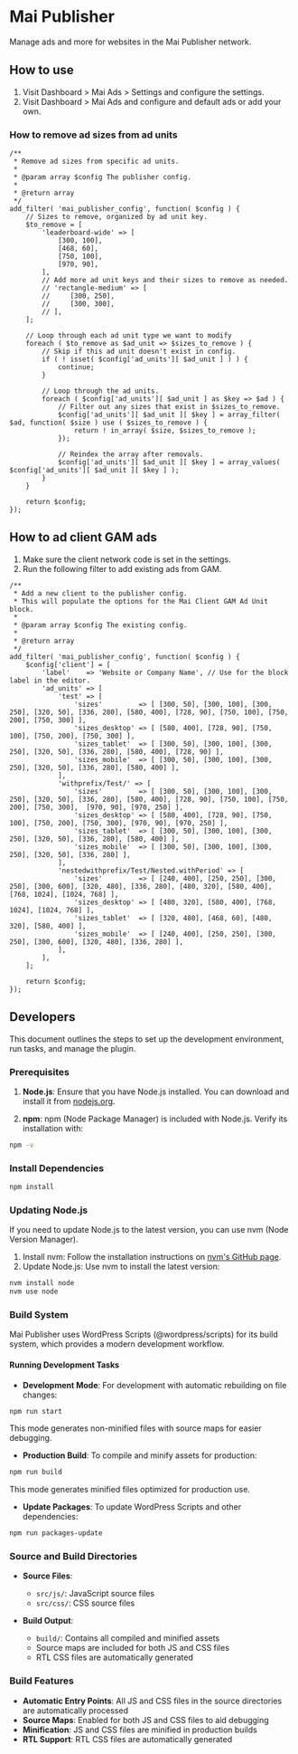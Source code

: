 # Mai Publisher
Manage ads and more for websites in the Mai Publisher network.

## How to use
1. Visit Dashboard > Mai Ads > Settings and configure the settings.
1. Visit Dashboard > Mai Ads and configure and default ads or add your own.

### How to remove ad sizes from ad units
```
/**
 * Remove ad sizes from specific ad units.
 *
 * @param array $config The publisher config.
 *
 * @return array
 */
add_filter( 'mai_publisher_config', function( $config ) {
	// Sizes to remove, organized by ad unit key.
	$to_remove = [
		'leaderboard-wide' => [
			[300, 100],
			[468, 60],
			[750, 100],
			[970, 90],
		],
		// Add more ad unit keys and their sizes to remove as needed.
		// 'rectangle-medium' => [
		//     [300, 250],
		//     [300, 300],
		// ],
	];

	// Loop through each ad unit type we want to modify
	foreach ( $to_remove as $ad_unit => $sizes_to_remove ) {
		// Skip if this ad unit doesn't exist in config.
		if ( ! isset( $config['ad_units'][ $ad_unit ] ) ) {
			continue;
		}

		// Loop through the ad units.
		foreach ( $config['ad_units'][ $ad_unit ] as $key => $ad ) {
			// Filter out any sizes that exist in $sizes_to_remove.
			$config['ad_units'][ $ad_unit ][ $key ] = array_filter( $ad, function( $size ) use ( $sizes_to_remove ) {
				return ! in_array( $size, $sizes_to_remove );
			});

			// Reindex the array after removals.
			$config['ad_units'][ $ad_unit ][ $key ] = array_values( $config['ad_units'][ $ad_unit ][ $key ] );
		}
	}

	return $config;
});
```

## How to ad client GAM ads
1. Make sure the client network code is set in the settings.
1. Run the following filter to add existing ads from GAM.

```
/**
 * Add a new client to the publisher config.
 * This will populate the options for the Mai Client GAM Ad Unit block.
 *
 * @param array $config The existing config.
 *
 * @return array
 */
add_filter( 'mai_publisher_config', function( $config ) {
	$config['client'] = [
		'label'    => 'Website or Company Name', // Use for the block label in the editor.
		'ad_units' => [
			'test' => [
				'sizes'         => [ [300, 50], [300, 100], [300, 250], [320, 50], [336, 280], [580, 400], [728, 90], [750, 100], [750, 200], [750, 300] ],
				'sizes_desktop' => [ [580, 400], [728, 90], [750, 100], [750, 200], [750, 300] ],
				'sizes_tablet'  => [ [300, 50], [300, 100], [300, 250], [320, 50], [336, 280], [580, 400], [728, 90] ],
				'sizes_mobile'  => [ [300, 50], [300, 100], [300, 250], [320, 50], [336, 280], [580, 400] ],
			],
			'withprefix/Test/' => [
				'sizes'         => [ [300, 50], [300, 100], [300, 250], [320, 50], [336, 280], [580, 400], [728, 90], [750, 100], [750, 200], [750, 300],  [970, 90], [970, 250] ],
				'sizes_desktop' => [ [580, 400], [728, 90], [750, 100], [750, 200], [750, 300], [970, 90], [970, 250] ],
				'sizes_tablet'  => [ [300, 50], [300, 100], [300, 250], [320, 50], [336, 280], [580, 400] ],
				'sizes_mobile'  => [ [300, 50], [300, 100], [300, 250], [320, 50], [336, 280] ],
			],
			'nestedwithprefix/Test/Nested.withPeriod' => [
				'sizes'         => [ [240, 400], [250, 250], [300, 250], [300, 600], [320, 480], [336, 280], [480, 320], [580, 400], [768, 1024], [1024, 768] ],
				'sizes_desktop' => [ [480, 320], [580, 400], [768, 1024], [1024, 768] ],
				'sizes_tablet'  => [ [320, 480], [468, 60], [480, 320], [580, 400] ],
				'sizes_mobile'  => [ [240, 400], [250, 250], [300, 250], [300, 600], [320, 480], [336, 280] ],
			],
		],
	];

	return $config;
});
```

## Developers
This document outlines the steps to set up the development environment, run tasks, and manage the plugin.

### Prerequisites

1. **Node.js**: Ensure that you have Node.js installed. You can download and install it from [nodejs.org](https://nodejs.org/).

2. **npm**: npm (Node Package Manager) is included with Node.js. Verify its installation with:
```bash
npm -v
```

### Install Dependencies
```bash
npm install
```

### Updating Node.js
If you need to update Node.js to the latest version, you can use nvm (Node Version Manager).

1. Install nvm: Follow the installation instructions on [nvm's GitHub page](https://github.com/nvm-sh/nvm).
2. Update Node.js: Use nvm to install the latest version:
```bash
nvm install node
nvm use node
```

### Build System
Mai Publisher uses WordPress Scripts (@wordpress/scripts) for its build system, which provides a modern development workflow.

#### Running Development Tasks
- **Development Mode**: For development with automatic rebuilding on file changes:
```bash
npm run start
```
This mode generates non-minified files with source maps for easier debugging.

- **Production Build**: To compile and minify assets for production:
```bash
npm run build
```
This mode generates minified files optimized for production use.

- **Update Packages**: To update WordPress Scripts and other dependencies:
```bash
npm run packages-update
```

### Source and Build Directories
- **Source Files**:
  - `src/js/`: JavaScript source files
  - `src/css/`: CSS source files

- **Build Output**:
  - `build/`: Contains all compiled and minified assets
  - Source maps are included for both JS and CSS files
  - RTL CSS files are automatically generated

### Build Features
- **Automatic Entry Points**: All JS and CSS files in the source directories are automatically processed
- **Source Maps**: Enabled for both JS and CSS files to aid debugging
- **Minification**: JS and CSS files are minified in production builds
- **RTL Support**: RTL CSS files are automatically generated